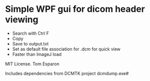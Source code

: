 # Simple WPF gui for dicom header viewing

- Search with Ctrl F
- Copy
- Save to output.txt
- Set as default file association for .dcm for quick view
- Faster than ImageJ load

MIT License.
Tom Esparon


Includes dependencies from DCMTK project 
dcmdump.exe#
